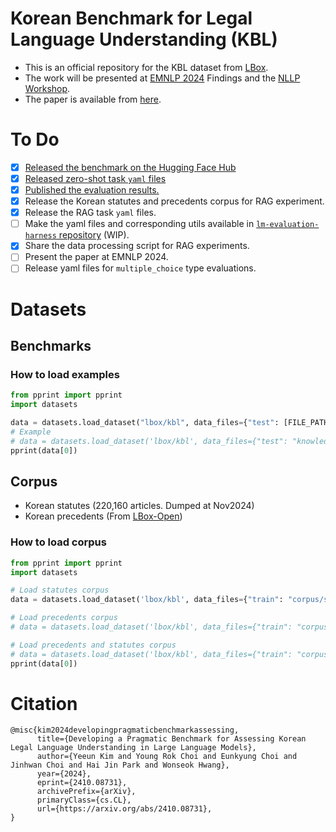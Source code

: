 # Korean Benchmark for Legal Language Understanding (KBL)
- This is an official repository for the KBL dataset from [LBox](https://lbox.kr/v2).
- The work will be presented at [EMNLP 2024](https://2024.emnlp.org/) Findings and the [NLLP Workshop](https://nllpw.org/workshop/).
- The paper is available from [here](https://arxiv.org/abs/2410.08731).

# To Do
- [x] [Released the benchmark on the Hugging Face Hub](https://huggingface.co/datasets/lbox/kbl)
- [x] [Released zero-shot task `yaml` files](https://github.com/lbox-kr/lm-evaluation-harness-kbl)
- [x] [Published the evaluation results.](https://huggingface.co/datasets/lbox/kbl/tree/main/emnlp24-eval-results)
- [x] Release the Korean statutes and precedents corpus for RAG experiment.
- [x] Release the RAG task `yaml` files.
- [ ] Make the yaml files and corresponding utils available in [`lm-evaluation-harness` repository](https://github.com/EleutherAI/lm-evaluation-harness) (WIP).
- [x] Share the data processing script for RAG experiments.
- [ ] Present the paper at EMNLP 2024.
- [ ] Release yaml files for `multiple_choice` type evaluations.

# Datasets
## Benchmarks
### How to load examples
```python
from pprint import pprint
import datasets

data = datasets.load_dataset("lbox/kbl", data_files={"test": [FILE_PATH]})
# Example
# data = datasets.load_dataset('lbox/kbl', data_files={"test": "knowledge/kbl_legal_concept_qa_v0.1.json"})["test"]
pprint(data[0])

```
## Corpus
- Korean statutes (220,160 articles. Dumped at Nov2024) 
- Korean precedents (From [LBox-Open](https://github.com/lbox-kr/lbox-open))

### How to load corpus
```python
from pprint import pprint
import datasets

# Load statutes corpus
data = datasets.load_dataset('lbox/kbl', data_files={"train": "corpus/statutes.jsonl"})["train"]

# Load precedents corpus
# data = datasets.load_dataset('lbox/kbl', data_files={"train": "corpus/precedents.jsonl"})["train"]

# Load precedents and statutes corpus
# data = datasets.load_dataset('lbox/kbl', data_files={"train": "corpus/precedents_and_statutes.jsonl"})["train"]
pprint(data[0])

```



# Citation
```
@misc{kim2024developingpragmaticbenchmarkassessing,
      title={Developing a Pragmatic Benchmark for Assessing Korean Legal Language Understanding in Large Language Models}, 
      author={Yeeun Kim and Young Rok Choi and Eunkyung Choi and Jinhwan Choi and Hai Jin Park and Wonseok Hwang},
      year={2024},
      eprint={2410.08731},
      archivePrefix={arXiv},
      primaryClass={cs.CL},
      url={https://arxiv.org/abs/2410.08731}, 
}
```